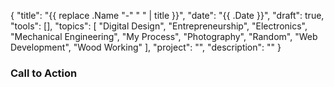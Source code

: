 {
    "title": "{{ replace .Name "-" " " | title }}",
    "date": "{{ .Date }}",
    "draft": true,
    "tools": [],
    "topics": [
        "Digital Design",
        "Entrepreneurship",
        "Electronics",
        "Mechanical Engineering",
        "My Process",
        "Photography",
        "Random",
        "Web Development",
        "Wood Working"
    ],
    "project": "",
    "description": ""
}

<!-- Templates

{{< youtube id >}} 
{{< figure src="/image/{{ .Name }}/file.jpg" caption="Title" >}}

-->

<!-- What are your three yeses? (Readers should nod their head yes to the headline, subheading, and first sentence.)


-->

<!-- Where to Post


 -->

 <!-- Keywords
 
 -->

<!-- Brainstorm


 -->



### Call to Action

